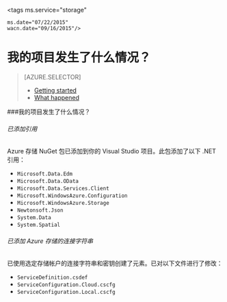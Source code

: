 <properties
	pageTitle="Azure 存储入门"
	description="介绍在 Visual Studio 云服务项目中使用 Azure 存储时会发生什么情况"
	services="storage"
	documentationCenter=""
	authors="patshea123"
	manager="douge"
	editor="tglee"/>

<tags ms.service="storage"
	
	ms.date="07/22/2015"
	wacn.date="09/16/2015"/>

# 我的项目发生了什么情况？

> [AZURE.SELECTOR]
> - [Getting started](/documentation/articles/vs-storage-cloud-services-getting-started-blobs)
> - [What happened](/documentation/articles/vs-storage-cloud-services-what-happened)

###我的项目发生了什么情况？

###### 已添加引用

Azure 存储 NuGet 包已添加到你的 Visual Studio 项目。此包添加了以下 .NET 引用：

-   `Microsoft.Data.Edm`
-   `Microsoft.Data.OData`
-   `Microsoft.Data.Services.Client`
-   `Microsoft.WindowsAzure.Configuration`
-   `Microsoft.WindowsAzure.Storage`
-   `Newtonsoft.Json`
-   `System.Data`
-   `System.Spatial`

###### 已添加 Azure 存储的连接字符串

已使用选定存储帐户的连接字符串和密钥创建了元素。已对以下文件进行了修改：

-   `ServiceDefinition.csdef`
-   `ServiceConfiguration.Cloud.cscfg`
-   `ServiceConfiguration.Local.cscfg`

<!---HONumber=69-->